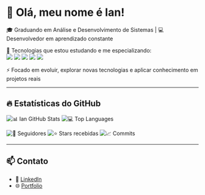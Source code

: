 # 👋 Olá, meu nome é Ian!

🎓 Graduando em Análise e Desenvolvimento de Sistemas | 💻 Desenvolvedor em aprendizado constante  

🌱 Tecnologias que estou estudando e me especializando:  
<img src="https://img.shields.io/badge/-Java-007396?style=for-the-badge&logo=java&logoColor=white"/> 
<img src="https://img.shields.io/badge/-JavaScript-F7DF1E?style=for-the-badge&logo=javascript&logoColor=black"/> 
<img src="https://img.shields.io/badge/-HTML-E34F26?style=for-the-badge&logo=html5&logoColor=white"/> 
<img src="https://img.shields.io/badge/-CSS-1572B6?style=for-the-badge&logo=css3&logoColor=white"/> 
<img src="https://img.shields.io/badge/-TypeScript-3178C6?style=for-the-badge&logo=typescript&logoColor=white"/> 


⚡ Focado em evoluir, explorar novas tecnologias e aplicar conhecimento em projetos reais  

---

## 🔥 Estatísticas do GitHub
![📊 Ian GitHub Stats](https://github-readme-stats.vercel.app/api?username=ianbenia14&show_icons=true&theme=radical)
![💻 Top Languages](https://github-readme-stats.vercel.app/api/top-langs/?username=ianbenia14&layout=compact&theme=radical)

![👥 Seguidores](https://img.shields.io/github/followers/ianbenia14?style=social)
![⭐ Stars recebidas](https://img.shields.io/github/stars/ianbenia14?style=social)
![📈 Commits](https://img.shields.io/badge/Commits-diários-brightgreen)

---

## 📫 Contato
- 🔗 [LinkedIn](https://www.linkedin.com/in/ianbenia14/)  
- 🌐 [Portfolio](https://ianbenia14.github.io/)
